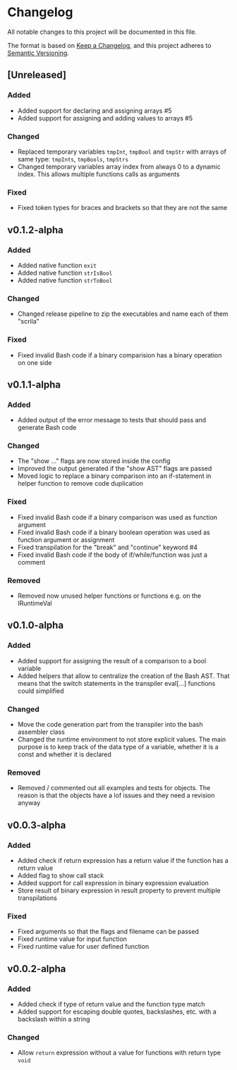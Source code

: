 # Changelog

All notable changes to this project will be documented in this file.

The format is based on [Keep a Changelog](https://keepachangelog.com/en/1.0.0/), and this project adheres to [Semantic Versioning](https://semver.org/spec/v2.0.0.html).

## [Unreleased]

### Added

- Added support for declaring and assigning arrays #5
- Added support for assigning and adding values to arrays #5

### Changed

- Replaced temporary variables `tmpInt`, `tmpBool` and `tmpStr` with arrays of same type: `tmpInts`, `tmpBools`, `tmpStrs`
- Changed temporary variables array index from always 0 to a dynamic index. This allows multiple functions calls as arguments

### Fixed

- Fixed token types for braces and brackets so that they are not the same

## v0.1.2-alpha

### Added

- Added native function `exit`
- Added native function `strIsBool`
- Added native function `strToBool`

### Changed

- Changed release pipeline to zip the executables and name each of them "scrila"

### Fixed

- Fixed invalid Bash code if a binary comparision has a binary operation on one side

## v0.1.1-alpha

### Added

- Added output of the error message to tests that should pass and generate Bash code

### Changed

- The "show ..." flags are now stored inside the config
- Improved the output generated if the "show AST" flags are passed
- Moved logic to replace a binary comparison into an if-statement in helper function to remove code duplication

### Fixed

- Fixed invalid Bash code if a binary comparison was used as function argument
- Fixed invalid Bash code if a binary boolean operation was used as function argument or assignment
- Fixed transpilation for the "break" and "continue" keyword #4
- Fixed invalid Bash code if the body of if/while/function was just a comment

### Removed

- Removed now unused helper functions or functions e.g. on the IRuntimeVal

## v0.1.0-alpha

### Added

- Added support for assigning the result of a comparison to a bool variable
- Added helpers that allow to centralize the creation of the Bash AST. That means that the switch statements in the transpiler eval[…] functions could simplified

### Changed

- Move the code generation part from the transpiler into the bash assembler class
- Changed the runtime environment to not store explicit values. The main purpose is to keep track of the data type of a variable, whether it is a const and whether it is declared

### Removed

- Removed / commented out all examples and tests for objects. The reason is that the objects have a lof issues and they need a revision anyway

## v0.0.3-alpha

### Added

- Added check if return expression has a return value if the function has a return value
- Added flag to show call stack
- Added support for call expression in binary expression evaluation
- Store result of binary expression in result property to prevent multiple transpilations

### Fixed

- Fixed arguments so that the flags and filename can be passed
- Fixed runtime value for input function
- Fixed runtime value for user defined function

## v0.0.2-alpha

### Added

- Added check if type of return value and the function type match
- Added support for escaping double quotes, backslashes, etc. with a backslash within a string

### Changed

- Allow `return` expression without a value for functions with return type `void`